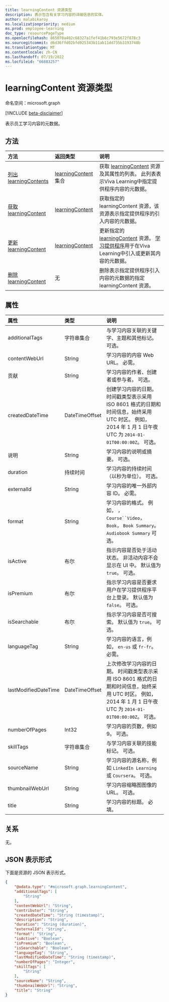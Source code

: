 ```yaml
---
title: learningContent 资源类型
description: 表示包含有关学习内容的详细信息的实体。
author: malabikaroy
ms.localizationpriority: medium
ms.prod: employee-learning
doc_type: resourcePageType
ms.openlocfilehash: 865070a402c68327a1fef41b6c793e5672f878c3
ms.sourcegitcommit: d6d36ffd02bfd925343b11ab11dd735b3193740b
ms.translationtype: MT
ms.contentlocale: zh-CN
ms.lasthandoff: 07/19/2022
ms.locfileid: "66883257"
---
```

# <a name="learningcontent-resource-type"></a>learningContent 资源类型

命名空间：microsoft.graph

[!INCLUDE [beta-disclaimer](../../includes/beta-disclaimer.md)]

表示员工学习内容的元数据。

## <a name="methods"></a>方法
|方法|返回类型|说明|
|:---|:---|:---|
|[列出 learningContents](../api/learningprovider-list-learningcontents.md)|[learningContent](../resources/learningcontent.md) 集合|获取 [learningContent](../resources/learningcontent.md) 资源及其属性的列表。 此列表表示Viva Learning中指定提供程序内容的元数据。|
|[获取 learningContent](../api/learningcontent-get.md)|[learningContent](../resources/learningcontent.md)|获取指定的 learningContent 资源，该资源表示指定提供程序的引入内容的元数据。|
|[更新 learningContent](../api/learningcontent-update.md)|[learningContent](../resources/learningcontent.md)|更新指定的 [learningContent](../resources/learningcontent.md) 资源。 [学习提供程序](learningprovider.md)用于在Viva Learning中引入或更新其内容的元数据。|
|[删除 learningContent](../api/learningprovider-delete-learningcontents.md)|无|删除表示指定提供程序引入内容的元数据的指定 learningContent 资源。|

## <a name="properties"></a>属性
|属性|类型|说明|
|:---|:---|:---|
|additionalTags|字符串集合|与学习内容关联的关键字、主题和其他标记。 可选。|
|contentWebUrl|String|学习内容的内容 Web URL。 必需。|
|贡献|String|学习内容的作者、创建者或参与者。 可选。|
|createdDateTime|DateTimeOffset|创建学习内容的日期。 时间戳类型表示采用 ISO 8601 格式的日期和时间信息，始终采用 UTC 时区。 例如，2014 年 1 月 1 日午夜 UTC 为 `2014-01-01T00:00:00Z`。 可选。|
|说明|String|学习内容的说明或摘要。 可选。|
|duration|持续时间|学习内容的持续时间（以秒为单位）。 可选。|
|externalId|String|学习内容的唯一外部内容 ID。 必需。|
|format|String|学习内容的格式。 例如， ， `Course``Video`， `Book`， `Book Summary`。 `Audiobook Summary` 可选。|
|isActive|布尔|指示内容是否处于活动状态。 非活动内容不会显示在 UI 中。 默认值为 `true`。 可选。|
|isPremium|布尔|指示学习内容是否要求用户在学习提供程序平台上登录。 默认值为 `false`。 可选。|
|isSearchable|布尔|指示学习内容是否可搜索。 默认值为 `true`。 可选。|
|languageTag|String|学习内容的语言，例如， `en-us` 或 `fr-fr`。 必需。|
|lastModifiedDateTime|DateTimeOffset|上次修改学习内容的日期。 时间戳类型表示采用 ISO 8601 格式的日期和时间信息，始终采用 UTC 时区。 例如，2014 年 1 月 1 日午夜 UTC 为 `2014-01-01T00:00:00Z`。 可选。|
|numberOfPages|Int32|学习内容的页数，例如 9。 可选。|
|skillTags|字符串集合|与学习内容关联的技能标记。 可选。|
|sourceName|String|学习内容的源名称，例如 `LinkedIn Learning` 或 `Coursera`。 可选。|
|thumbnailWebUrl|String|学习内容缩略图图像的 URL。 可选。|
|title|String|学习内容的标题。 必填。|

## <a name="relationships"></a>关系
无。

## <a name="json-representation"></a>JSON 表示形式
下面是资源的 JSON 表示形式。
<!-- {
  "blockType": "resource",
  "keyProperty": "id",
  "@odata.type": "microsoft.graph.learningContent",
  "openType": false
}
-->
``` json
{
    "@odata.type": "#microsoft.graph.learningContent",
    "additionalTags": [
        "String"
    ],
    "contentWebUrl": "String",
    "contributor": "String",
    "createdDateTime": "String (timestamp)",
    "description": "String",
    "duration": "String (duration)",
    "externalId": "String",
    "format": "String",
    "isActive": "Boolean",
    "isPremium": "Boolean",
    "isSearchable": "Boolean",
    "languageTag": "String",
    "lastModifiedDateTime": "String (timestamp)",
    "numberOfPages": "Integer",
    "skillTags": [
        "String"
    ],
    "sourceName": "String",
    "thumbnailWebUrl": "String",
    "title": "String"
}
```


